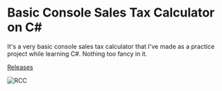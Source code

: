 # Basic Console Sales Tax Calculator on C# 

It's a very basic console sales tax calculator that I've made as a practice project 
while learning C#. Nothing too fancy in it. 

[Releases](https://github.com/HussainRafi232/BasicConsoleReportCardCreator/releases)

![RCC](https://user-images.githubusercontent.com/78901286/107881052-31251c00-6f04-11eb-9397-56e63434c939.gif)
